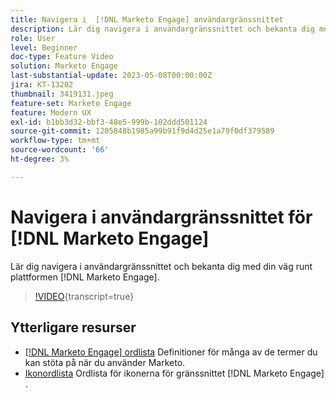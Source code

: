 ```yaml
---
title: Navigera i  [!DNL Marketo Engage] användargränssnittet
description: Lär dig navigera i användargränssnittet och bekanta dig med din väg runt  [!DNL Marketo Engage] plattformen.
role: User
level: Beginner
doc-type: Feature Video
solution: Marketo Engage
last-substantial-update: 2023-05-08T00:00:00Z
jira: KT-13202
thumbnail: 3419131.jpeg
feature-set: Marketo Engage
feature: Modern UX
exl-id: b1bb3d32-bbf3-48e5-999b-102ddd501124
source-git-commit: 1205848b1985a99b91f9d4d25e1a79f0df379589
workflow-type: tm+mt
source-wordcount: '66'
ht-degree: 3%

---
```


# Navigera i användargränssnittet för [!DNL Marketo Engage]

Lär dig navigera i användargränssnittet och bekanta dig med din väg runt plattformen [!DNL Marketo Engage].

>[!VIDEO](https://video.tv.adobe.com/v/3419131/?learn=on){transcript=true}

## Ytterligare resurser

* [[!DNL Marketo Engage] ordlista](https://experienceleague.adobe.com/docs/marketo/using/getting-started-with-marketo/marketo-glossary.html?lang=sv-SE)
Definitioner för många av de termer du kan stöta på när du använder Marketo.
* [Ikonordlista](https://experienceleague.adobe.com/docs/marketo/using/product-docs/marketo-engage-modern-ux/icon-glossary.html?lang=sv-SE)
Ordlista för ikonerna för gränssnittet [!DNL Marketo Engage] .
